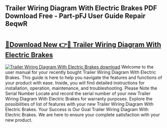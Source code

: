 ## Trailer Wiring Diagram With Electric Brakes PDF Download Free - Part-pFJ User Guide Repair 8eqwR

# <h2><a href="http://dfmb98i.blite.top/?on=Trailer+Wiring+Diagram+With+Electric+Brakes">🔗Download New 👉🔴 Trailer Wiring Diagram With Electric Brakes</a></h2>

[![Trailer Wiring Diagram With Electric Brakes download](https://i.imgur.com/lujVjoI.png)](http://dfmb98i.blite.top/?on=Trailer+Wiring+Diagram+With+Electric+Brakes)
Welcome to the user manual for your recently bought Trailer Wiring Diagram With Electric Brakes. This guide is here to help you navigate the features and functions of your product with ease. Inside, you will find detailed instructions for installation, operation, maintenance, and troubleshooting. Please Note the Serial Number Locate and record the serial number of your new Trailer Wiring Diagram With Electric Brakes for warranty purposes. Explore the possibilities of list of features with your new Trailer Wiring Diagram With Electric Brakes. Your Success is Our Goal Trailer Wiring Diagram With Electric Brakes. We are here to ensure your complete satisfaction with your new product.
